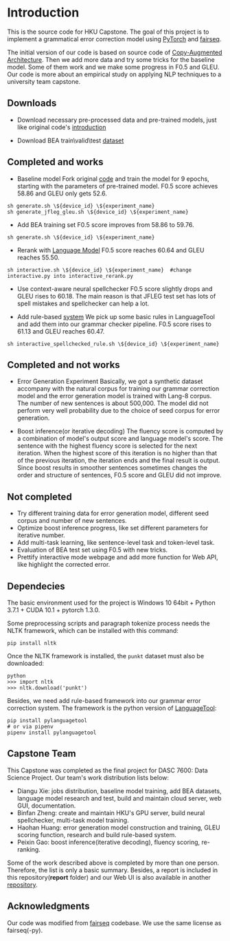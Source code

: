 # Introduction

This is the source code for HKU Capstone. The goal of this project is to implement a grammatical error correction model using [PyTorch](https://github.com/pytorch/pytorch) and [fairseq](https://github.com/pytorch/fairseq).

The initial version of our code is based on source code of [Copy-Augmented Architecture](https://github.com/zhawe01/fairseq-gec). Then we add more data and try some tricks for the baseline model. Some of them work and we make some progress in F0.5 and GLEU. Our code is more about an empirical study on applying NLP techniques to a university team capstone.

## Downloads
- Download necessary pre-processed data and pre-trained models, just like original code's [introduction](https://github.com/zhawe01/fairseq-gec/blob/master/README.md)

- Download BEA train\valid\test [dataset](https://www.cl.cam.ac.uk/research/nl/bea2019st/data/wi+locness_v2.1.bea19.tar.gz)

## Completed and works
- Baseline model
  Fork original [code](https://github.com/zhawe01/fairseq-gec) and train the model for 9 epochs, starting with the parameters of pre-trained model. F0.5 score achieves 58.86 and GLEU only gets 52.6.
```
sh generate.sh \${device_id} \${experiment_name}
sh generate_jfleg_gleu.sh \${device_id} \${experiment_name}
```

- Add BEA training set
  F0.5 score improves from 58.86 to 59.76.
```
sh generate.sh \${device_id} \${experiment_name}
```

- Rerank with [Language Model](https://github.com/pytorch/fairseq/tree/master/examples/language_model)
  F0.5 score reaches 60.64 and GLEU reaches 55.50.
```
sh interactive.sh \${device_id} \${experiment_name}  #change interactive.py into interactive_rerank.py
```

- Use context-aware neural spellchecker
  F0.5 score slightly drops and GLEU rises to 60.18. The main reason is that JFLEG test set has lots of spell mistakes and spellchecker can help a lot.

- Add rule-based [system](https://github.com/Findus23/pyLanguagetool)
  We pick up some basic rules in LanguageTool and add them into our grammar checker pipeline. F0.5 score rises to 61.13 and GLEU reaches 60.47.
```
sh interactive_spellchecked_rule.sh \${device_id} \${experiment_name}
```

## Completed and not works
- Error Generation Experiment
  Basically, we got a synthetic dataset accompany with the natural corpus for training our grammar correction model and the error generation model is trained with Lang-8 corpus. The number of new sentences is about 500,000. The model did not perform very well probability due to the choice of seed corpus for error generation.

- Boost inference(or iterative decoding)
  The fluency score is computed by a combination of model's output score and language model's score. The sentence with the highest fluency score is selected for the next iteration. When the highest score of this iteration is no higher than that of the previous iteration, the iteration ends and the final result is output. Since boost results in smoother sentences sometimes changes the order and structure of sentences, F0.5 score and GLEU did not improve.

## Not completed
- Try different training data for error generation model, different seed corpus and number of new sentences.
- Optimize boost inference progress, like set different parameters for iterative number.
- Add multi-task learning, like sentence-level task and token-level task.
- Evaluation of BEA test set using F0.5 with new tricks.
- Prettify interactive mode webpage and add more function for Web API, like highlight the corrected error.

## Dependecies
The basic environment used for the project is Windows 10 64bit + Python 3.7.1 + CUDA 10.1 + pytorch 1.3.0.

Some preprocessing scripts and paragraph tokenize process needs the NLTK framework, which can be installed with this command:

```
pip install nltk
```

Once the NLTK framework is installed, the `punkt` dataset must also be downloaded:

```
python
>>> import nltk
>>> nltk.download('punkt')
```

Besides, we need add rule-based framework into our grammar error correction system. The framework is the python version of [LanguageTool](https://github.com/languagetool-org/languagetool):

```
pip install pylanguagetool
# or via pipenv
pipenv install pylanguagetool
```

## Capstone Team

This Capstone was completed as the final project for DASC 7600: Data Science Project. Our team's work distribution lists below:

* Diangu Xie: jobs distribution, baseline model training, add BEA datasets, language model research and test, build and maintain cloud server, web GUI, documentation.
* Binfan Zheng: create and maintain HKU's GPU server, build neural spellchecker, multi-task model training.
* Haohan Huang: error generation model construction and training, GLEU scoring function, research and build rule-based system.
* Peixin Gao: boost inference(iterative decoding), fluency scoring, re-ranking.

Some of the work described above is completed by more than one person. Therefore, the list is only a basic summary. Besides, a report is included in this repository(**report** folder) and our Web UI is also available in another [repository](https://github.com/xdg988/Capstone-Web-UI).

## Acknowledgments
Our code was modified from [fairseq](https://github.com/pytorch/fairseq) codebase. We use the same license as fairseq(-py).

